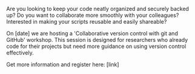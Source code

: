 Are you looking to keep your code neatly organized and securely backed up?
Do you want to collaborate more smoothly with your colleagues?
Interested in making your scripts reusable and easily shareable?

On [date] we are hosting a 'Collaborative version control with git and GitHub' workshop. 
This session is designed for researchers who already code for their projects
but need more guidance on using version control effectively.

Get more information and register here:
[link]
